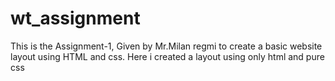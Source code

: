 # wt_assignment
This is the Assignment-1, Given by Mr.Milan regmi to create a basic website layout using HTML and css. Here i created a layout using only html and pure css
